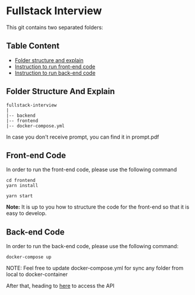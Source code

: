 # Fullstack Interview

This git contains two separated folders:

## Table Content

- [Folder structure and explain](#folder-structure-and-explain)
- [Instruction to run front-end code](#front-end-code)
- [Instruction to run back-end code](#back-end-code)

## Folder Structure And Explain

```
fullstack-interview
|
|-- backend
|-- frontend
|-- docker-compose.yml
```

In case you don't receive prompt, you can find it in prompt.pdf

## Front-end Code

In order to run the front-end code, please use the following command

```
cd frontend
yarn install

yarn start
```

**Note:** It is up to you how to structure the code for the front-end so that it is easy to develop.

## Back-end Code

In order to run the back-end code, please use the following command:

```
docker-compose up
```

NOTE: Feel free to update docker-compose.yml for sync any folder from local to docker-container

After that, heading to <a href="http://localhost:8001">here</a> to access the API
